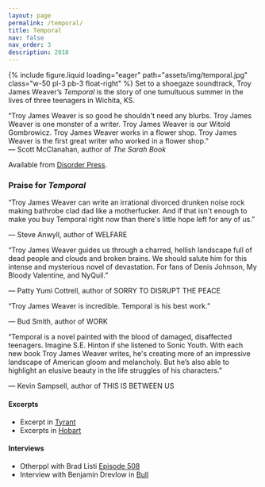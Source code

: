 ```yaml
---
layout: page
permalink: /temporal/
title: Temporal
nav: false
nav_order: 3
description: 2018
---
```


{% include figure.liquid loading="eager" path="assets/img/temporal.jpg" class="w-50 pl-3 pb-3 float-right" %}
Set to a shoegaze soundtrack, Troy James Weaver’s _Temporal_ is the story of one tumultuous summer in the lives of three teenagers in Wichita, KS.

<p class="lead">“Troy James Weaver is so good he shouldn't need any blurbs. Troy James Weaver is one monster of a writer. Troy James Weaver is our Witold Gombrowicz. Troy James Weaver works in a flower shop. Troy James Weaver is the first great writer who worked in a flower shop.”<br />— Scott McClanahan, author of <em>The Sarah Book</em></p>

Available from [Disorder Press](https://disorderpress.com/store/temporalanovel).

### Praise for _Temporal_

“Troy James Weaver can write an irrational divorced drunken noise rock making bathrobe clad dad like a motherfucker. And if that isn't enough to make you buy Temporal right now than there's little hope left for any of us.”

— Steve Anwyll, author of WELFARE

“Troy James Weaver guides us through a charred, hellish landscape full of dead people and clouds and broken brains. We should salute him for this intense and mysterious novel of devastation. For fans of Denis Johnson, My Bloody Valentine, and NyQuil.”

— Patty Yumi Cottrell, author of SORRY TO DISRUPT THE PEACE

“Troy James Weaver is incredible. Temporal is his best work.”

— Bud Smith, author of WORK

“Temporal is a novel painted with the blood of damaged, disaffected teenagers. Imagine S.E. Hinton if she listened to Sonic Youth. With each new book Troy James Weaver writes, he's creating more of an impressive landscape of American gloom and melancholy. But he’s also able to highlight an elusive beauty in the life struggles of his characters.”

— Kevin Sampsell, author of THIS IS BETWEEN US

<p class="clearfix"></p>

#### Excerpts

- Excerpt in [Tyrant](https://magazine.nytyrant.com/excerpt-of-temporal-troy-james-weaver/)
- Excerpts in [Hobart](https://www.hobartpulp.com/web_features/four-excerpts-from-temporal)

#### Interviews

- Otherppl with Brad Listi [Episode 508](https://podcasts.apple.com/ie/podcast/episode-508-troy-james-weaver/id472152554?i=1000406319671)
- Interview with Benjamin Drevlow in [Bull](https://mrbullbull.com/newbull/the-bull-interview/troy-james-weaver/)
